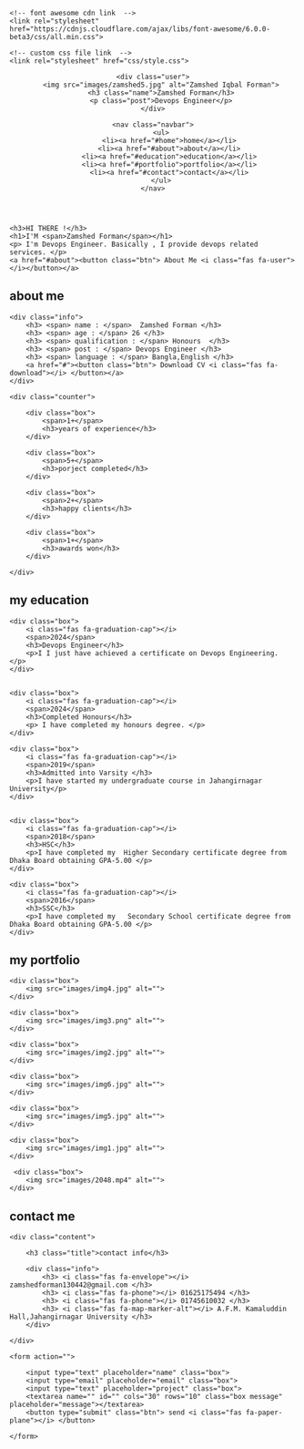 <!DOCTYPE html>
<html lang="en">
<head>
    <meta charset="UTF-8">
    <meta name="viewport" content="width=device-width, initial-scale=1.0">
    <title> Zamshed Forman's portfolio </title>

    <!-- font awesome cdn link  -->
    <link rel="stylesheet" href="https://cdnjs.cloudflare.com/ajax/libs/font-awesome/6.0.0-beta3/css/all.min.css">

    <!-- custom css file link  -->
    <link rel="stylesheet" href="css/style.css">

</head>
<body>
    
<!-- header section starts  -->

<header>

    <div class="user">
        <img src="images/zamshed5.jpg" alt="Zamshed Iqbal Forman">
        <h3 class="name">Zamshed Forman</h3>
        <p class="post">Devops Engineer</p>
    </div>

    <nav class="navbar">
        <ul>
            <li><a href="#home">home</a></li>
            <li><a href="#about">about</a></li>
            <li><a href="#education">education</a></li>
            <li><a href="#portfolio">portfolio</a></li>
            <li><a href="#contact">contact</a></li>
        </ul>
    </nav>

</header>

<!-- header section ends -->

<div id="menu" class="fas fa-bars"></div>

<!-- home section starts  -->

<section class="home" id="home">

    <h3>HI THERE !</h3>
    <h1>I'M <span>Zamshed Forman</span></h1>
    <p> I'm Devops Engineer. Basically , I provide devops related services. </p>
    <a href="#about"><button class="btn"> About Me <i class="fas fa-user"></i></button></a>

</section>

<!-- home section ends -->

<!-- about section starts  -->

<section class="about" id="about">

<h1 class="heading"> <span>about</span> me </h1>

<div class="row">

    <div class="info">
        <h3> <span> name : </span>  Zamshed Forman </h3>
        <h3> <span> age : </span> 26 </h3>
        <h3> <span> qualification : </span> Honours  </h3>
        <h3> <span> post : </span> Devops Engineer </h3>
        <h3> <span> language : </span> Bangla,English </h3>
        <a href="#"><button class="btn"> Download CV <i class="fas fa-download"></i> </button></a>
    </div>

    <div class="counter">

        <div class="box">
            <span>1+</span>
            <h3>years of experience</h3>
        </div>

        <div class="box">
            <span>5+</span>
            <h3>porject completed</h3>
        </div>

        <div class="box">
            <span>2+</span>
            <h3>happy clients</h3>
        </div>

        <div class="box">
            <span>1+</span>
            <h3>awards won</h3>
        </div>

    </div>

</div>

</section>

<!-- about section ends -->

<!-- education section starts  -->

<section class="education" id="education">

<h1 class="heading"> my <span>education</span> </h1>

<div class="box-container">

    <div class="box">
        <i class="fas fa-graduation-cap"></i>
        <span>2024</span>
        <h3>Devops Engineer</h3>
        <p>I I just have achieved a certificate on Devops Engineering. </p>
    </div>


    <div class="box">
        <i class="fas fa-graduation-cap"></i>
        <span>2024</span>
        <h3>Completed Honours</h3>
        <p> I have completed my honours degree. </p>
    </div>

    <div class="box">
        <i class="fas fa-graduation-cap"></i>
        <span>2019</span>
        <h3>Admitted into Varsity </h3>
        <p>I have started my undergraduate course in Jahangirnagar University</p>
    </div>

    
    <div class="box">
        <i class="fas fa-graduation-cap"></i>
        <span>2018</span>
        <h3>HSC</h3>
        <p>I have completed my  Higher Secondary certificate degree from Dhaka Board obtaining GPA-5.00 </p>
    </div>

    <div class="box">
        <i class="fas fa-graduation-cap"></i>
        <span>2016</span>
        <h3>SSC</h3>
        <p>I have completed my   Secondary School certificate degree from Dhaka Board obtaining GPA-5.00 </p>
    </div>


</div>

</section>

<!-- education section ends -->

<!-- portfolio section starts  -->

<section class="portfolio" id="portfolio">

<h1 class="heading"> my <span>portfolio</span> </h1>

<div class="box-container">

    <div class="box">
        <img src="images/img4.jpg" alt="">
    </div>

    <div class="box">
        <img src="images/img3.png" alt="">
    </div>

    <div class="box">
        <img src="images/img2.jpg" alt="">
    </div>

    <div class="box">
        <img src="images/img6.jpg" alt="">
    </div>

    <div class="box">
        <img src="images/img5.jpg" alt="">
    </div>

    <div class="box">
        <img src="images/img1.jpg" alt="">
    </div>

     <div class="box">
        <img src="images/2048.mp4" alt="">
    </div>
 

</div>

</section>

<!-- portfolio section ends -->

<!-- contact section starts  -->

<section class="contact" id="contact">

<h1 class="heading"> <span>contact</span> me </h1>

<div class="row">

    <div class="content">

        <h3 class="title">contact info</h3>

        <div class="info">
            <h3> <i class="fas fa-envelope"></i> zamshedforman130442@gmail.com </h3>
            <h3> <i class="fas fa-phone"></i> 01625175494 </h3>
            <h3> <i class="fas fa-phone"></i> 01745610032 </h3>
            <h3> <i class="fas fa-map-marker-alt"></i> A.F.M. Kamaluddin Hall,Jahangirnagar University </h3>
        </div>

    </div>

    <form action="">

        <input type="text" placeholder="name" class="box">
        <input type="email" placeholder="email" class="box">
        <input type="text" placeholder="project" class="box">
        <textarea name="" id="" cols="30" rows="10" class="box message" placeholder="message"></textarea>
        <button type="submit" class="btn"> send <i class="fas fa-paper-plane"></i> </button>

    </form>

</div>

</section>

<!-- contact section ends -->


<!-- scroll top button  -->

<a href="#home" class="top">
    <img src="images/scroll-top-img.png" alt="">
</a>

<!-- jquery cdn link  -->
<script src="https://cdnjs.cloudflare.com/ajax/libs/jquery/3.6.0/jquery.min.js"></script>

<!-- custom js file link  -->
<script src="js/script.js"></script>


</body>
</html>
